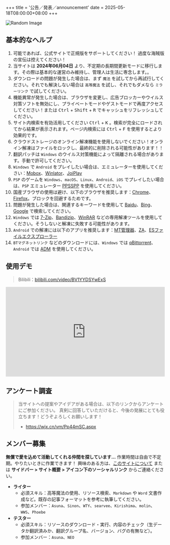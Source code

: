 +++
title = '公告／発表／announcement'
date = 2025-05-18T08:00:00+08:00
+++

![Random Image](https://www.loliapi.com/acg/)

## 基本的なヘルプ

1. 可能であれば、公式サイトで正規版をサポートしてください！ 過度な海賊版の宣伝は控えてください！
2. 当サイトは **2024年06月04日** より、不定期の長期間更新モードに移行します。その際は基本的な運営のみ維持し、管理人は生活に専念します。。
3. ダウンロードの問題が発生した場合は、まず `魔法` を試してから再試行してください。それでも解決しない場合は `高等魔法` を試し、それでもダメなら `ミラーリンク` で試してください。
4. 機能異常が発生した場合は、ブラウザを変更し、広告ブロッカーやウイルス対策ソフトを無効にし、プライベートモードやゲストモードで再度アクセスしてください！または <kbd>Ctrl</kbd> + <kbd>Shift</kbd> + <kbd>R</kbd> でキャッシュをリフレッシュしてください。
5. サイト内検索を有効活用してください <kbd>Ctrl</kbd> + <kbd>K</kbd> 。検索が完全にロードされてから結果が表示されます。ページ内検索には <kbd>Ctrl</kbd> + <kbd>F</kbd> を使用するとより効果的です。
6. クラウドストレージのオンライン解凍機能を使用しないでください！オンライン解凍はファイルをロックし、最終的に削除される可能性があります！！
7. 翻訳パッチは `Windows` のウイルス対策機能によって隔離される場合があります。手動で許可してください。
8. `Windows` で `Android` をプレイしたい場合は、エミュレーターを使用してください：[Mobox](https://github.com/olegos2/mobox/blob/main/README-zh_CN.md)、[Winlator](https://winlator.org/)、[JoiPlay](https://joiplay.org/)
9. `PSP` のゲームを `Windows`、`macOS`、`Linux`、`Android`、`iOS` でプレイしたい場合は、`PSP` エミュレーター [PPSSPP](https://www.ppsspp.org/) を使用してください。
10. 国産ブラウザの使用は避け、以下のブラウザを推奨します：[Chrome](https://www.google.com/intl/ja/chrome/)、[Firefox](https://www.mozilla.org/ja/firefox/)。ブロックを回避するためです。
11. 問題が発生した場合は、関連するキーワードを使用して [Baidu](https://www.baidu.com/)、[Bing](https://www.bing.com/)、[Google](https://www.google.com/) で検索してください。
12. `Windows` では [7-Zip](https://sparanoid.com/lab/7z/)、[Bandizip](https://www.bandisoft.com/bandizip/)、[WinRAR](https://www.win-rar.com/) などの専用解凍ツールを使用してください。そうしないと解凍に失敗する可能性があります。
13. `Android` での解凍には以下のアプリを推奨します：[MT管理器](https://mt2.cn/)、[ZA](https://play.google.com/store/apps/details?id=ru.zdevs.zarchiver&pcampaignid=web_share)、[ESファイルエクスプローラー](http://www.estrongs.com/)
14. `BTマグネットリンク` などのダウンロードには、`Windows` では [qBittorrent](https://github.com/c0re100/qBittorrent-Enhanced-Edition)、`Android` では [ADM](https://play.google.com/store/apps/details?id=com.dv.adm&pcampaignid=web_share) を使用してください。

## 使用デモ

> Bilibili：[bilibili.com/video/BV1YYDSYwExS](https://www.bilibili.com/video/BV1YYDSYwExS/?share_source=copy_web&vd_source=fad28c3dbd9214bb50e66f8dd77d9f46)

<iframe style="width: 100%; aspect-ratio: 16 / 9;" src="https://player.bilibili.com/player.html?isOutside=true&aid=113441243205169&bvid=BV1YYDSYwExS&cid=26655394707&p=1&autoplay=0&t=8" scrolling="no" border="0" frameborder="no" framespacing="0" allowfullscreen="true"></iframe>

## アンケート調査

> 当サイトへの提案やアイデアがある場合は、以下のリンクからアンケートにご参加ください。
> 真剣に回答していただけると、今後の発展にとても役立ちます！どうぞよろしくお願いします！
> - <https://wjx.cn/vm/Pp44mSC.aspx>

## メンバー募集

**無償で愛を込めて活動してくれる仲間を探しています…**
作業時間は自由で不定期。やりたいときに作業できます！
興味のある方は、[このサイトについて](/about/) または **サイドバー > サイト概要 > アイコン下のソーシャルリンク** からご連絡ください。

- **ライター**
  - 必須スキル：高等魔法の使用、リソース検索、`Markdown` や `Word` 文書作成など。既存の記事フォーマットを参考に執筆してください。
  - 参加メンバー：`Asuna`、`Sinon`、`WTY`、`searvee`、`Kirishima`、`molin`、`WWS`、`Phoebe`
- **テスター**
  - 必須スキル：リソースのダウンロード・実行、内容のチェック（生データか翻訳済みか、翻訳グループ名、バージョン、バグの有無など）。
  - 参加メンバー：`Asuna`、`NEO`
